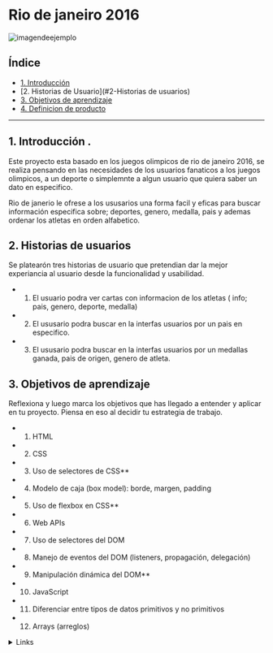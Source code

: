# Rio de janeiro 2016 
![imagendeejemplo](https://www.insights.la/wp-content/uploads/2016/08/juegos-olimpicos-rio-janeiro-2016.jpg)


## Índice

* [1. Introducción ](#1-Introducción )
* [2. Historias de Usuario](#2-Historias de usuarios)
* [3. Objetivos de aprendizaje](#3-objetivos-de-aprendizaje)
* [4. Definicion de producto ](#4-consideraciones-generales)


***

## 1. Introducción .


Este proyecto  esta basado en  los juegos olimpicos de rio de janeiro 2016, se 
realiza pensando en las necesidades de los usuarios fanaticos a los juegos olimpicos,
a un deporte o simplemnte a algun usuario que quiera saber un dato en especifico.

Rio de janerio le ofrese a los ususarios una forma facil y eficas para buscar información
especifica sobre; deportes, genero, medalla, pais  y ademas  ordenar los atletas en orden alfabetico.



## 2. Historias de usuarios

Se platearón  tres historias de usuario que pretendian dar la mejor experiancia al usuario desde la funcionalidad y usabilidad. 

 * 1. El usuario podra  ver cartas con informacion de los atletas ( info; pais, genero, deporte, medalla)
 * 2. El ususario podra buscar en la interfas usuarios por un pais en especifico.
 * 3. El ususario podra buscar en la interfas usuarios por un medallas ganada, pais de origen, genero de atleta.

## 3. Objetivos de aprendizaje

Reflexiona y luego marca los objetivos que has llegado a entender y aplicar en tu proyecto. Piensa en eso al decidir tu estrategia de trabajo.

 * 1. HTML
 * 2. CSS
 * 3. Uso de selectores de CSS**
 * 4. Modelo de caja (box model): borde, margen, padding
 * 5. Uso de flexbox en CSS**
 * 6. Web APIs
 * 7. Uso de selectores del DOM
 * 8. Manejo de eventos del DOM (listeners, propagación, delegación)
 * 9. Manipulación dinámica del DOM**
 * 10. JavaScript
 * 11. Diferenciar entre tipos de datos primitivos y no primitivos
 * 12. Arrays (arreglos)

  <details><summary>Links</summary><p>

  * [Arreglos](https://curriculum.laboratoria.la/es/topics/javascript/04-arrays)
  * [Array - MDN](https://developer.mozilla.org/es/docs/Web/JavaScript/Reference/Global_Objects/Array/)
  * [Array.prototype.sort() - MDN](https://developer.mozilla.org/es/docs/Web/JavaScript/Reference/Global_Objects/Array/sort)
  * [Array.prototype.forEach() - MDN](https://developer.mozilla.org/es/docs/Web/JavaScript/Reference/Global_Objects/Array/forEach)
  * [Array.prototype.map() - MDN](https://developer.mozilla.org/es/docs/Web/JavaScript/Reference/Global_Objects/Array/map)
  * [Array.prototype.filter() - MDN](https://developer.mozilla.org/es/docs/Web/JavaScript/Reference/Global_Objects/Array/filter)
  * [Array.prototype.reduce() - MDN](https://developer.mozilla.org/es/docs/Web/JavaScript/Reference/Global_Objects/Array/Reduce)
 * 13. Objetos (key, value)
 * 14. Variables (declaración, asignación, ámbito)
 * 15. Uso de condicionales (if-else, switch, operador ternario, lógica booleana)Funciones (params, args, return)Pruebas 
 * 16. unitarias (unit tests)Uso de linter (ESLINT)Uso de identificadores descriptivos (Nomenclatura y Semántica)
 * 17.  1iferenciar entre expresiones (expressions) y sentencias (statements)
 * 18. Control de Versiones (Git y GitHub)
 * 19. Diseñar un producto o servicio poniendo a la usuaria en el centro**
 * 20. product-design
 * 21. Crear prototipos de alta fidelidad que incluyan interacciones**
 * 22. testeos de usabilidad de prototipos en distintos niveles de fidelidad**


## 4. Definicion de producto 
! [prototipo](https://co.pinterest.com/pin/390546598950116850/?nic_v3=1a7aR3HTE)  

